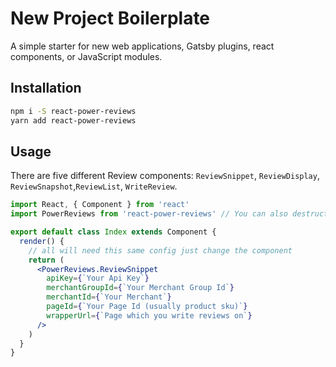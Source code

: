 # New Project Boilerplate

A simple starter for new web applications, Gatsby plugins, react components, or JavaScript modules.

## Installation

```bash
npm i -S react-power-reviews
yarn add react-power-reviews
```

## Usage

There are five different Review components: `ReviewSnippet`, `ReviewDisplay`, `ReviewSnapshot`,`ReviewList`, `WriteReview`.

```jsx
import React, { Component } from 'react'
import PowerReviews from 'react-power-reviews' // You can also destructure each component out if you would like (e.g. import { ReviewSnippet } from 'react-power-reviews')

export default class Index extends Component {
  render() {
    // all will need this same config just change the component
    return (
      <PowerReviews.ReviewSnippet
        apiKey={`Your Api Key`}
        merchantGroupId={`Your Merchant Group Id`}
        merchantId={`Your Merchant`}
        pageId={`Your Page Id (usually product sku)`}
        wrapperUrl={`Page which you write reviews on`}
      />
    )
  }
}
```
